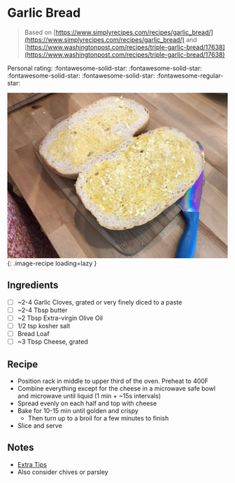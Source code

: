 # Garlic Bread

> Based on [https://www.simplyrecipes.com/recipes/garlic_bread/](https://www.simplyrecipes.com/recipes/garlic_bread/) and [https://www.washingtonpost.com/recipes/triple-garlic-bread/17638](https://www.washingtonpost.com/recipes/triple-garlic-bread/17638)

<!-- {cts} rating=4; (User can specify rating on scale of 1-5) -->

Personal rating: :fontawesome-solid-star: :fontawesome-solid-star: :fontawesome-solid-star: :fontawesome-solid-star: :fontawesome-regular-star:

<!-- {cte} -->

<!-- {cts} name_image=garlic_bread.jpeg; (User can specify image name) -->

![garlic_bread.jpeg](./garlic_bread.jpeg){: .image-recipe loading=lazy }

<!-- {cte} -->

## Ingredients

- [ ] ~2-4 Garlic Cloves, grated or very finely diced to a paste
- [ ] ~2-4 Tbsp butter
- [ ] ~2 Tbsp Extra-virgin Olive Oil
- [ ] 1/2 tsp kosher salt
- [ ] Bread Loaf
- [ ] ~3 Tbsp Cheese, grated

## Recipe

- Position rack in middle to upper third of the oven. Preheat to 400F
- Combine everything except for the cheese in a microwave safe bowl and microwave until liquid (1 min + ~15s intervals)
- Spread evenly on each half and top with cheese
- Bake for 10-15 min until golden and crispy
    - Then turn up to a broil for a few minutes to finish
- Slice and serve

## Notes

- [Extra Tips](https://www.budgetbytes.com/garlic-bread/)
- Also consider chives or parsley
